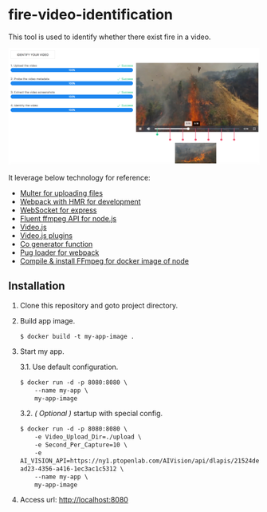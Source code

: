 # fire-video-identification

This tool is used to identify whether there exist fire in a video.

![Dashboard](dashboard.png)

It leverage below technology for reference:

* [Multer for uploading files](https://github.com/expressjs/multer)
* [Webpack with HMR for development](https://github.com/kenanpengyou/express-webpack-full-live-reload-example)
* [WebSocket for express](https://github.com/HenningM/express-ws)
* [Fluent ffmpeg API for node.js](https://github.com/fluent-ffmpeg/node-fluent-ffmpeg)
* [Video.js](https://github.com/videojs/video.js)
* [Video.js plugins](https://github.com/videojs/video.js/wiki/Plugins)
* [Co generator function](https://github.com/tj/co)
* [Pug loader for webpack](https://github.com/pugjs/pug-loader)
* [Compile & install FFmpeg for docker image of node](https://trac.ffmpeg.org/wiki/CompilationGuide/Ubuntu)

## Installation

1. Clone this repository and goto project directory.

2. Build app image.

	```
	$ docker build -t my-app-image .
	```

3. Start my app.

	3.1. Use default configuration.
	
	```
	$ docker run -d -p 8080:8080 \
		--name my-app \
		my-app-image
	```
	
	3.2. *( Optional )* startup with special config.
	
	```
	$ docker run -d -p 8080:8080 \
		-e Video_Upload_Dir=./upload \
		-e Second_Per_Capture=10 \
		-e AI_VISION_API=https://ny1.ptopenlab.com/AIVision/api/dlapis/21524def-ad23-4356-a416-1ec3ac1c5312 \
		--name my-app \
		my-app-image
	```

4. Access url:  [http://localhost:8080](http://localhost:8080)
